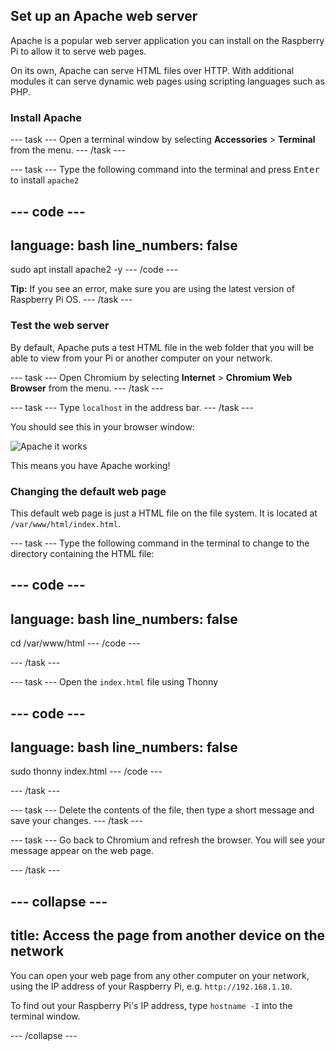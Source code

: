 ## Set up an Apache web server

Apache is a popular web server application you can install on the Raspberry Pi to allow it to serve web pages.

On its own, Apache can serve HTML files over HTTP. With additional modules it can serve dynamic web pages using scripting languages such as PHP.

### Install Apache

--- task ---
Open a terminal window by selecting **Accessories** > **Terminal** from the menu.
--- /task ---

--- task ---
Type the following command into the terminal and press <kbd>Enter</kbd> to install `apache2`

--- code ---
---
language: bash
line_numbers: false
---
sudo apt install apache2 -y
--- /code ---

**Tip:** If you see an error, make sure you are using the latest version of Raspberry Pi OS.
--- /task ---


### Test the web server

By default, Apache puts a test HTML file in the web folder that you will be able to view from your Pi or another computer on your network. 

--- task ---
Open Chromium by selecting **Internet** > **Chromium Web Browser** from the menu.
--- /task ---

--- task ---
Type `localhost` in the address bar.
--- /task ---

You should see this in your browser window:

![Apache it works](images/apache-it-works.png)

This means you have Apache working!

### Changing the default web page

This default web page is just a HTML file on the file system. It is located at `/var/www/html/index.html`.

--- task ---
Type the following command in the terminal to change to the directory containing the HTML file:

--- code ---
---
language: bash
line_numbers: false
---
cd /var/www/html
--- /code ---

--- /task ---

--- task ---
Open the `index.html` file using Thonny

--- code ---
---
language: bash
line_numbers: false
---
sudo thonny index.html
--- /code ---

--- /task ---

--- task ---
Delete the contents of the file, then type a short message and save your changes.
--- /task ---

--- task ---
Go back to Chromium and refresh the browser. You will see your message appear on the web page.

--- /task ---

--- collapse ---
--- 
title: Access the page from another device on the network
---

You can open your web page from any other computer on your network, using the IP address of your Raspberry Pi, e.g. `http://192.168.1.10`.

To find out your Raspberry Pi's IP address, type `hostname -I` into the terminal window.  

--- /collapse ---

